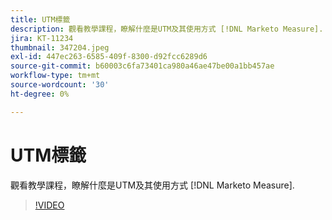 ```yaml
---
title: UTM標籤
description: 觀看教學課程，瞭解什麼是UTM及其使用方式 [!DNL Marketo Measure].
jira: KT-11234
thumbnail: 347204.jpeg
exl-id: 447ec263-6585-409f-8300-d92fcc6289d6
source-git-commit: b60003c6fa73401ca980a46ae47be00a1bb457ae
workflow-type: tm+mt
source-wordcount: '30'
ht-degree: 0%

---
```


# UTM標籤

觀看教學課程，瞭解什麼是UTM及其使用方式 [!DNL Marketo Measure].

>[!VIDEO](https://video.tv.adobe.com/v/347204/?quality=12&learn=on)
